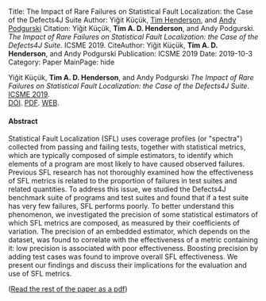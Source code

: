Title: The Impact of Rare Failures on Statistical Fault Localization: the Case of the Defects4J Suite
Author: Yiğit Küçük, <a href="http://hackthology.com">Tim Henderson</a>, and <a href="http://engineering.case.edu/profiles/hap">Andy Podgurski</a>
Citation: Yiğit Küçük, <strong>Tim A. D. Henderson</strong>, and Andy Podgurski. <i>The Impact of Rare Failures on Statistical Fault Localization: the Case of the Defects4J Suite</i>. ICSME 2019.
CiteAuthor: Yiğit Küçük, <strong>Tim A. D. Henderson</strong>, and Andy Podgurski
Publication: ICSME 2019
Date: 2019-10-3
Category: Paper
MainPage: hide

Yiğit Küçük, **Tim A. D. Henderson**, and Andy Podgurski
*The Impact of Rare Failures on Statistical Fault Localization: the Case of the Defects4J Suite*.  [ICSME 2019](https://icsme2019.github.io/).
<br/>
[DOI](http://tba).
[PDF]({static}/pdfs/icsme-2019.pdf).
[WEB]({filename}/papers/2019-icsme.md).

#### Abstract

Statistical Fault Localization (SFL) uses coverage profiles (or "spectra")
collected from passing and failing tests, together with statistical metrics,
which are typically composed of simple estimators, to identify which elements of
a program are most likely to have caused observed failures. Previous SFL
research has not thoroughly examined how the effectiveness of SFL metrics is
related to the proportion of failures in test suites and related quantities. To
address this issue, we studied the Defects4J benchmark suite of programs and
test suites and found that if a test suite has very few failures, SFL performs
poorly. To better understand this phenomenon, we investigated the precision of
some statistical estimators of which SFL metrics are composed, as measured by
their coefficients of variation.  The precision of an embedded estimator, which
depends on the dataset, was found to correlate with the effectiveness of a
metric containing it: low precision is associated with poor effectiveness.
Boosting precision by adding test cases was found to improve overall SFL
effectiveness. We present our findings and discuss their implications for the
evaluation and use of SFL metrics.

([Read the rest of the paper as a pdf]({static}/pdfs/icsme-2019.pdf))
